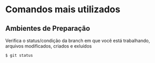 # Comandos mais utilizados

## Ambientes de Preparação

Verifica o status/condição da branch em que você está trabalhando, arquivos modificados, criados e exluídos

```css
$ git status
```
